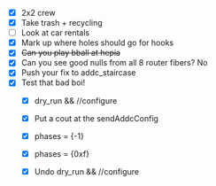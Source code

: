- [x] 2x2 crew
- [x] Take trash + recycling
- [ ] Look at car rentals
- [x] Mark up where holes should go for hooks
- [x] <del>Can you play bball at hepia</del>
- [x] Can you see good nulls from all 8 router fibers? No
- [x] Push your fix to addc_staircase
- [x] Test that bad boi!
  - [x] dry_run && //configure
  - [x] Put a cout at the sendAddcConfig
  - [x] phases = {-1}
  - [x] phases = {0xf}
  - [x] Undo dry_run && //configure
  

